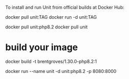 To install and run Unit from official builds at Docker Hub:

docker pull unit:TAG
docker run -d unit:TAG

docker pull unit:php8.2
docker pull unit
# build your image
docker build -t brentgroves/1.30.0-php8.2:1 

docker run --name unit -d unit:php8.2 -p 8080:8000